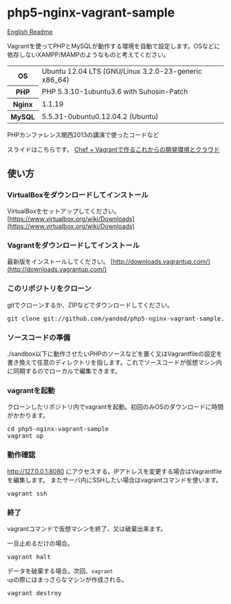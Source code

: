php5-nginx-vagrant-sample
=========================

[English Readme](https://github.com/yandod/php5-nginx-vagrant-sample/blob/master/README_en.md)

Vagrantを使ってPHPとMySQLが動作する環境を自動で設定します。OSなどに依存しないXAMPP/MAMPのようなものと考えてください。

<table>
<tr>
<th>OS</th>
<td>Ubuntu 12.04 LTS (GNU/Linux 3.2.0-23-generic x86_64)</td>
</tr>
<tr>
<th>PHP</th>
<td>PHP 5.3.10-1ubuntu3.6 with Suhosin-Patch</td>
</tr>
<tr>
<th>Nginx</th>
<td>1.1.19</td>
</tr>
<tr>
<th>MySQL</th>
<td>5.5.31-0ubuntu0.12.04.2 (Ubuntu)</td>
</tr>
</table>


PHPカンファレンス関西2013の講演で使ったコードなど

スライドはこちらです。
[Chef + Vagrantで作るこれからの開発環境とクラウド](https://speakerdeck.com/yandod/chef-plus-vagrantdezuo-rukorekarafalsekai-fa-huan-jing)


## 使い方

### VirtualBoxをダウンロードしてインストール
VirtualBoxをセットアップしてください。
[https://www.virtualbox.org/wiki/Downloads](https://www.virtualbox.org/wiki/Downloads)

### Vagrantをダウンロードしてインストール
最新版をインストールしてください。
[http://downloads.vagrantup.com/](http://downloads.vagrantup.com/)

### このリポジトリをクローン
gitでクローンするか、ZIPなどでダウンロードしてください。
<pre>
git clone git://github.com/yandod/php5-nginx-vagrant-sample.git
</pre>

### ソースコードの準備
./sandbox以下に動作させたいPHPのソースなどを置く又はVagrantfileの設定を書き換えて任意のディレクトリを指します。これでソースコードが仮想マシン内に同期するのでローカルで編集できます。

### vagrantを起動
クローンしたリポジトリ内でvagrantを起動。初回のみOSのダウンロードに時間がかかります。
<pre>
cd php5-nginx-vagrant-sample
vagrant up
</pre>

### 動作確認
http://127.0.0.1:8080 にアクセスする。IPアドレスを変更する場合はVagrantfileを編集します。
またサーバ内にSSHしたい場合はvagrantコマンドを使います。

<pre>
vagrant ssh
</pre>

### 終了
vagrantコマンドで仮想マシンを終了、又は破棄出来ます。

一旦止めるだけの場合。
<pre>
vagrant halt
</pre>

データを破棄する場合。次回、<code>vagrant up</code>の際にはまっさらなマシンが作成される。
<pre>
vagrant destroy
</pre>

